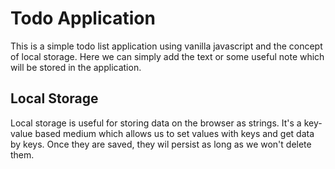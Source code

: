 # Todo Application

This is a simple todo list application using vanilla javascript and the concept of local storage. Here we can simply add the text or some useful note which will be stored in the application.


## Local Storage

Local storage is useful for storing data on the browser as strings. It's a key-value based medium which allows us to set values with keys and get data by keys. Once they are saved, they wil persist as long as we won't delete them.

